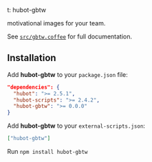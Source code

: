 
t: hubot-gbtw



motivational images for your team.

See [`src/gbtw.coffee`](src/gbtw.coffee) for full documentation.

## Installation

Add **hubot-gbtw** to your `package.json` file:

```json
"dependencies": {
  "hubot": ">= 2.5.1",
  "hubot-scripts": ">= 2.4.2",
  "hubot-gbtw": ">= 0.0.0"
}
```

Add **hubot-gbtw** to your `external-scripts.json`:

```json
["hubot-gbtw"]
```

Run `npm install hubot-gbtw`







